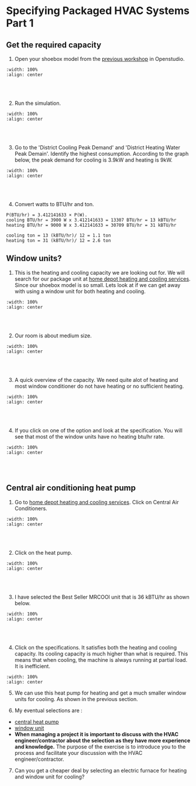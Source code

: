 # Specifying Packaged HVAC Systems Part 1

## Get the required capacity 
1. Open your shoebox model from the [previous workshop](02_shoebox.md#shoebox-model) in Openstudio.
```{image} ../_static/spec1/spec1_1.png
:width: 100%
:align: center
```
<br/><br/>

2. Run the simulation. 
```{image} ../_static/spec1/spec1_2.png
:width: 100%
:align: center
```
<br/><br/>

3. Go to the 'District Cooling Peak Demand' and 'District Heating Water Peak Demain'. Identify the highest consumption. According to the graph below, the peak demand for cooling is 3.9kW and heating is 9kW. 
```{image} ../_static/spec1/spec1_3.png
:width: 100%
:align: center
```
<br/><br/>

4. Convert watts to BTU/hr and ton. 
```
P(BTU/hr) = 3.412141633 × P(W).
cooling BTU/hr = 3900 W x 3.412141633 = 13307 BTU/hr = 13 kBTU/hr
heating BTU/hr = 9000 W x 3.412141633 = 30709 BTU/hr = 31 kBTU/hr

cooling ton = 13 (kBTU/hr)/ 12 = 1.1 ton
heating ton = 31 (kBTU/hr)/ 12 = 2.6 ton
```

## Window units?
1. This is the heating and cooling capacity we are looking out for. We will search for our package unit at <a href="https://www.homedepot.com/b/Heating-Venting-Cooling/N-5yc1vZc4k8" target="_blank">home depot heating and cooling services</a>. Since our shoebox model is so small. Lets look at if we can get away with using a window unit for both heating and cooling.
```{image} ../_static/spec1/spec1_4.png
:width: 100%
:align: center
```
<br/><br/>

2. Our room is about medium size.
```{image} ../_static/spec1/spec1_5.png
:width: 100%
:align: center
```
<br/><br/>

3. A quick overview of the capacity. We need quite alot of heating and most window conditioner do not have heating or no sufficient heating.
```{image} ../_static/spec1/spec1_6.png
:width: 100%
:align: center
```
<br/><br/>

4. If you click on one of the option and look at the specification. You will see that most of the window units have no heating btu/hr rate.
```{image} ../_static/spec1/spec1_7.png
:width: 100%
:align: center
```
<br/><br/>


## Central air conditioning heat pump
1. Go to <a href="https://www.homedepot.com/b/Heating-Venting-Cooling/N-5yc1vZc4k8" target="_blank">home depot heating and cooling services</a>. Click on Central Air Conditioners.
```{image} ../_static/spec1/spec1_8.png
:width: 100%
:align: center
```
<br/><br/>

2. Click on the heat pump.
```{image} ../_static/spec1/spec1_9.png
:width: 100%
:align: center
```
<br/><br/>

3. I have selected the Best Seller MRCOOl unit that is 36 kBTU/hr as shown below.
```{image} ../_static/spec1/spec1_10.png
:width: 100%
:align: center
```
<br/><br/>

4. Click on the specifications. It satisfies both the heating and cooling capacity. Its cooling capacity is much higher than what is required. This means that when cooling, the machine is always running at partial load. It is inefficient.
```{image} ../_static/spec1/spec1_11.png
:width: 100%
:align: center
```

5. We can use this heat pump for heating and get a much smaller window units for cooling. As shown in the previous section.

6. My eventual selections are : 
- <a href="https://www.homedepot.com/p/MRCOOL-Universal-Series-Split-System-36-000-BTU-3-Ton-18-Seer-Heat-Pump-and-Air-Handler-230V-MDHP1836/327780345" target="_blank">central heat pump</a> 
- <a href="https://www.homedepot.com/p/LG-14-000-BTU-115V-Window-Air-Conditioner-Cools-700-sq-ft-with-Wi-Fi-Remote-Dehumidifier-and-in-White-LW1523ERSM/322847864" target="_blank">window unit</a>
- **When managing a project it is important to discuss with the HVAC engineer/contractor about the selection as they have more experience and knowledge.** The purpose of the exercise is to introduce you to the process and facilitate your discussion with the HVAC engineer/contractor.

7. Can you get a cheaper deal by selecting an electric furnace for heating and window unit for cooling?
